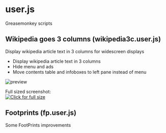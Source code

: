 user.js
=======

Greasemonkey scripts

Wikipedia goes 3 columns (wikipedia3c.user.js)
----------------------------------------------
Display wikipedia article text in 3 columns for widescreen displays
- Display wikipedia article text in 3 columns
- Hide menu and ads 
- Move contents table and infoboxes to left pane instead of menu  

![preview](http://1.bp.blogspot.com/-j0sbw10ndLQ/UPxBnUaBp9I/AAAAAAAAANA/1BSX73ByFXQ/s500/wiki.png "Wikipedia goes 3 columns")

Full sized screenshot:  
[![Click for full size](http://3.bp.blogspot.com/-cmqD3fDPoMA/UmtpdelHZ_I/AAAAAAAAtWE/IlxgMhM4xHA/s500/wiki.jpg)](http://3.bp.blogspot.com/-cmqD3fDPoMA/UmtpdelHZ_I/AAAAAAAAtWE/IlxgMhM4xHA/s1600/wiki.jpg)

Footprints (fp.user.js)
-----------------------
Some FootPrints improvements
